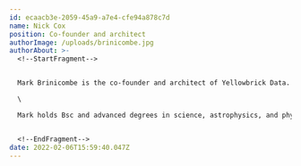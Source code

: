 ```yaml
---
id: ecaacb3e-2059-45a9-a7e4-cfe94a878c7d
name: Nick Cox
position: Co-founder and architect
authorImage: /uploads/brinicombe.jpg
authorAbout: >-
  <!--StartFragment-->


  Mark Brinicombe is the co-founder and architect of Yellowbrick Data. Prior to cofounding Yellowbrick, Mark was a principal architect at Fusion-io (acquired by SanDisk) where he was responsible for significant developments in memory products, firmware, and drivers. Before Fusion-io, Mark was a principal engineer and architect for Everdream, a SaaS IT systems management platform acquired by Dell where he then held positions as a product strategist and architect. Mark has also held architect and developer positions at BMC Software, Liberate Technologies, and Network Computer Inc, and he cofounded the OS consulting company, Casualty Limited.\

  \

  Mark holds Bsc and advanced degrees in science, astrophysics, and physics from King’s College in London.


  <!--EndFragment-->
date: 2022-02-06T15:59:40.047Z
---
```

